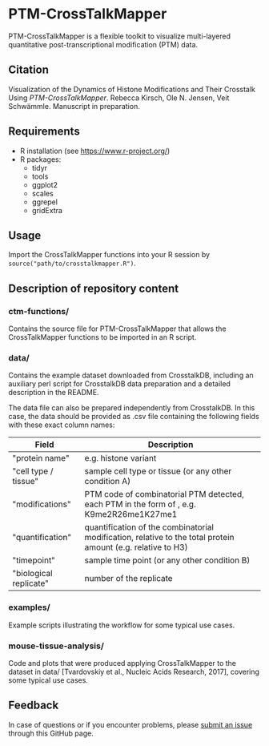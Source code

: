# PTM-CrossTalkMapper

PTM-CrossTalkMapper is a flexible toolkit to visualize multi-layered quantitative post-transcriptional modification (PTM) data.

## Citation

Visualization of the Dynamics of Histone Modifications and Their Crosstalk Using *PTM-CrossTalkMapper*. Rebecca Kirsch, Ole N. Jensen, Veit Schwämmle. Manuscript in preparation.

## Requirements

* R installation (see https://www.r-project.org/)
* R packages:
  * tidyr
  * tools
  * ggplot2
  * scales
  * ggrepel
  * gridExtra

## Usage

Import the CrossTalkMapper functions into your R session by `source("path/to/crosstalkmapper.R")`.

## Description of repository content

### ctm-functions/

Contains the source file for PTM-CrossTalkMapper that allows the CrossTalkMapper functions to be imported in an R script.

### data/

Contains the example dataset downloaded from CrosstalkDB, including an auxiliary perl script for CrosstalkDB data preparation and a detailed description in the README.

The data file can also be prepared independently from CrosstalkDB. In this case, the data should be provided as .csv file containing the following fields with these exact column names:

Field | Description
---|---
"protein name" | e.g. histone variant
"cell type / tissue" | sample cell type or tissue (or any other condition A)
"modifications" | PTM code of combinatorial PTM detected, each PTM in the form of <one-letter amino acid code><position number><modification type code>, e.g. K9me2R26me1K27me1
"quantification" | quantification of the combinatorial modification, relative to the total protein amount (e.g. relative to H3)
"timepoint" | sample time point (or any other condition B)
"biological replicate" | number of the replicate

### examples/

Example scripts illustrating the workflow for some typical use cases.

### mouse-tissue-analysis/

Code and plots that were produced applying CrossTalkMapper to the dataset in data/ [Tvardovskiy et al., Nucleic Acids Research, 2017], covering some typical use cases.

## Feedback

In case of questions or if you encounter problems, please [submit an issue](https://github.com/veitveit/CrossTalkMapper/issues) through this GitHub page.
